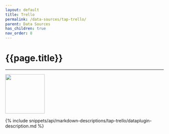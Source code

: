 ```yaml
---
layout: default
title: Trello
permalink: /data-sources/tap-trello/
parent: Data Sources
has_children: true
nav_order: 8
---
```


# {{page.title}}

---

<img src="{{site.baseurl}}/assets/data_source_images/tap-trello.png" width="125">

{% include snippets/api/markdown-descriptions/tap-trello/dataplugin-description.md %}
